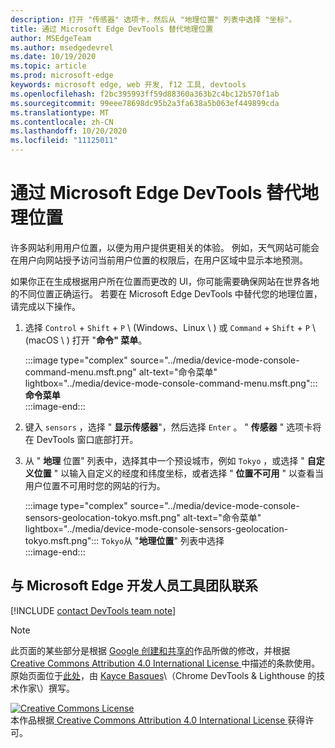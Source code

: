 ```yaml
---
description: 打开 "传感器" 选项卡，然后从 "地理位置" 列表中选择 "坐标"。
title: 通过 Microsoft Edge DevTools 替代地理位置
author: MSEdgeTeam
ms.author: msedgedevrel
ms.date: 10/19/2020
ms.topic: article
ms.prod: microsoft-edge
keywords: microsoft edge, web 开发, f12 工具, devtools
ms.openlocfilehash: f2bc395993ff59d88360a363b2c4bc12b570f1ab
ms.sourcegitcommit: 99eee78698dc95b2a3fa638a5b063ef449899cda
ms.translationtype: MT
ms.contentlocale: zh-CN
ms.lasthandoff: 10/20/2020
ms.locfileid: "11125011"
---
```

<!-- Copyright Kayce Basques 

   Licensed under the Apache License, Version 2.0 (the "License");
   you may not use this file except in compliance with the License.
   You may obtain a copy of the License at

       https://www.apache.org/licenses/LICENSE-2.0

   Unless required by applicable law or agreed to in writing, software
   distributed under the License is distributed on an "AS IS" BASIS,
   WITHOUT WARRANTIES OR CONDITIONS OF ANY KIND, either express or implied.
   See the License for the specific language governing permissions and
   limitations under the License.  -->

# 通过 Microsoft Edge DevTools 替代地理位置  

许多网站利用用户位置，以便为用户提供更相关的体验。  例如，天气网站可能会在用户向网站授予访问当前用户位置的权限后，在用户区域中显示本地预测。  

<!--todo: add link to user location section when available -->  

如果你正在生成根据用户所在位置而更改的 UI，你可能需要确保网站在世界各地的不同位置正确运行。  若要在 Microsoft Edge DevTools 中替代您的地理位置，请完成以下操作。  

1.  选择 `Control` + `Shift` + `P` \ (Windows、Linux \ ) 或 `Command` + `Shift` + `P` \ (macOS \ ) 打开 "**命令" 菜单**。  
    
    :::image type="complex" source="../media/device-mode-console-command-menu.msft.png" alt-text="命令菜单" lightbox="../media/device-mode-console-command-menu.msft.png":::
       **命令菜单**  
    :::image-end:::  
    
1.  键入 `sensors` ，选择 " **显示传感器**"，然后选择 `Enter` 。  " **传感器** " 选项卡将在 DevTools 窗口底部打开。  
1.  从 " **地理** 位置" 列表中，选择其中一个预设城市，例如 `Tokyo` ，或选择 " **自定义位置** " 以输入自定义的经度和纬度坐标，或者选择 " **位置不可用** " 以查看当用户位置不可用时您的网站的行为。  
    
    :::image type="complex" source="../media/device-mode-console-sensors-geolocation-tokyo.msft.png" alt-text="命令菜单" lightbox="../media/device-mode-console-sensors-geolocation-tokyo.msft.png":::
       `Tokyo`从 "**地理位置**" 列表中选择  
    :::image-end:::  
    
## 与 Microsoft Edge 开发人员工具团队联系

[!INCLUDE [contact DevTools team note](../includes/contact-devtools-team-note.md)]  

<!-- links -->  

<!--[WebFundamentalsNativeHardwareUserLocationIndex]: /web/fundamentals/native-hardware/user-location/index "User Location"  -->  

> [!NOTE]
> 此页面的某些部分是根据 [Google 创建和共享的][GoogleSitePolicies]作品所做的修改，并根据[ Creative Commons Attribution 4.0 International License ][CCA4IL]中描述的条款使用。  
> 原始页面位于[此处](https://developers.google.com/web/tools/chrome-devtools/device-mode/geolocation)，由 [Kayce Basques][KayceBasques]\（Chrome DevTools \& Lighthouse 的技术作家\）撰写。  

[![Creative Commons License][CCby4Image]][CCA4IL]  
本作品根据[ Creative Commons Attribution 4.0 International License ][CCA4IL]获得许可。  

[CCA4IL]: https://creativecommons.org/licenses/by/4.0  
[CCby4Image]: https://i.creativecommons.org/l/by/4.0/88x31.png  
[GoogleSitePolicies]: https://developers.google.com/terms/site-policies  
[KayceBasques]: https://developers.google.com/web/resources/contributors/kaycebasques  
